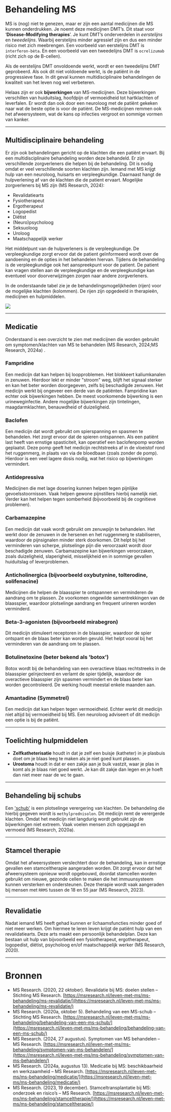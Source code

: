 # Behandeling MS 

MS is (nog) niet te genezen, maar er zijn een aantal medicijnen die MS kunnen onderdrukken. Je noemt deze medicijnen DMT’s. Dit staat voor ‘**Disease-Modifying therapies**’. Je kunt DMT’s onderverdelen in *eerstelijns* en *tweedelijns*. Waarbij eerstelijns minder agressief zijn en dus een minder risico met zich meebrengen. Een voorbeeld van eerstelijns DMT is `interferon-bèta`. En een voorbeeld van een tweedelijns DMT is `ocrelizumab` (richt zich op de B-cellen).  

Als de eerstelijns DMT onvoldoende werkt, wordt er een tweedelijns DMT geprobeerd. Als ook dit niet voldoende werkt, is de patiënt in de progressieve fase. In dit geval kunnen multidisciplinaire behandelingen de kwaliteit van het leven nog wel verbeteren. 

Helaas zijn er ook **bijwerkingen** van MS-medicijnen. Deze bijwerkingen verschillen van huiduitslag, hoofdpijn of vermoeidheid tot hartklachten of leverfalen. Er wordt dan ook door een neuroloog met de patiënt gekeken naar wat de beste optie is voor de patiënt. De MS-medicijnen remmen ook het afweersysteem, wat de kans op infecties vergroot en sommige vormen van kanker. 
___________________________________________________________________

## Multidisciplinaire behandeling 

Er zijn ook behandelingen gericht op de klachten die een patiënt ervaart. Bij een multidisciplinaire behandeling worden deze behandeld. Er zijn verschillende zorgverleners die helpen bij de behandeling. Dit is nodig omdat er veel verschillende soorten klachten zijn. Iemand met MS krijgt hulp van een neuroloog, huisarts en verpleegkundige. Daarnaast hangt de hulpverlening af van de klachten die de patient ervaart. Mogelijke zorgverleners bij MS zijn (MS Research, 2024): 

- Revalidatiearts 
- Fysiotherapeut 
- Ergotherapeut 
- Logopedist 
- Diëtist 
- (Neuro)psycholoog 
- Seksuoloog 
- Uroloog 
- Maatschappelijk werker 

Het middelpunt van de hulpverleners is de verpleegkundige. De verpleegkundige zorgt ervoor dat de patient geïnformeerd wordt over de aandoening en de opties in het behandelen hiervan. Tijdens de behandeling is de verpleegkundige ook het aanspreekpunt voor de patient. De patient kan vragen stellen aan de verpleegkundige en de verpleegkundige kan eventueel voor doorverwijzingen zorgen naar andere zorgverleners. 

In de onderstaande tabel zie je de behandelingsmogelijkheden (rijen) voor de mogelijke klachten (kolommen). De rijen zijn opgedeeld in therapieën, medicijnen en hulpmiddelen.

![](images/MS_behandeling_tabel.PNG)
___________________________________________________________________

## Medicatie

Onderstaand is een overzicht te zien met medicijnen die worden gebruikt om symptomen/klachten van MS te behandelen (MS Research, 2024;MS Research, 2024a) .

### Fampridine 
Een medicijn dat kan helpen bij loopproblemen. Het blokkeert kaliumkanalen in zenuwen. Hierdoor lekt er minder "stroom" weg, blijft het signaal sterker en kan het beter worden doorgegeven, zelfs bij beschadigde zenuwen. Het medicijn werkt bij ongeveer een derde van de patiënten. Fampridine kan echter ook bijwerkingen hebben. De meest voorkomende bijwerking is een urineweginfectie. Andere mogelijke bijwerkingen zijn tintelingen, maagdarmklachten, benauwdheid of duizeligheid.

### Baclofen 
Een medicijn dat wordt gebruikt om spierspanning en spasmen te behandelen. Het zorgt ervoor dat de spieren ontspannen. Als een patiënt last heeft van ernstige spasticiteit, kan operatief een baclofenpomp worden geplaatst. Deze pomp geeft het medicijn rechtstreeks af in de vloeistof rond het ruggenmerg, in plaats van via de bloedbaan (zoals zonder de pomp). Hierdoor is een veel lagere dosis nodig, wat het risico op bijwerkingen vermindert.

### Antidepressiva 
Medicijnen die met lage dosering kunnen helpen tegen pijnlijke gevoelsstoornissen. Vaak helpen gewone pijnstillers hierbij namelijk niet. Verder kan het helpen tegen somberheid (bijvoorbeeld bij de cognitieve problemen).

### Carbamazepine 
Een medicijn dat vaak wordt gebruikt om zenuwpijn te behandelen. Het werkt door de zenuwen in de hersenen en het ruggenmerg te stabiliseren, waardoor de pijnsignalen minder sterk doorkomen. Dit helpt bij het verminderen van scherpe, plotselinge pijn die veroorzaakt wordt door beschadigde zenuwen. Carbamazepine kan bijwerkingen veroorzaken, zoals duizeligheid, slaperigheid, misselijkheid en in sommige gevallen huiduitslag of leverproblemen.

### Anticholinergica (bijvoorbeeld oxybutynine, tolterodine, solifenacine)
Medicijnen die helpen de blaasspier te ontspannen en verminderen de aandrang om te plassen. Ze voorkomen ongewilde samentrekkingen van de blaasspier, waardoor plotselinge aandrang en frequent urineren worden verminderd.

### Beta-3-agonisten (bijvoorbeeld mirabegron)
Dit medicijn stimuleert receptoren in de blaasspier, waardoor de spier ontspant en de blaas beter kan worden gevuld. Het helpt vooral bij het verminderen van de aandrang om te plassen.

### Botulinetoxine (beter bekend als 'botox')
Botox wordt bij de behandeling van een overactieve blaas rechtstreeks in de blaasspier geïnjecteerd en verlamt de spier tijdelijk, waardoor de overactieve blaasspier zijn spasmen vermindert en de blaas beter kan worden gecontroleerd. De werking houdt meestal enkele maanden aan.

### Amantadine (Symmetrel) 
Een medicijn dat kan helpen tegen vermoeidheid. Echter werkt dit medicijn niet altijd bij vermoeidheid bij MS. Een neuroloog adviseert of dit medicijn een optie is bij de patiënt.
___________________________________________________________________

## Toelichting hulpmiddelen

- **Zelfkatheterisatie** houdt in dat je zelf een buisje (katheter) in je plasbuis doet om je blaas leeg te maken als je niet goed kunt plassen.
- **Urostoma** houdt in dat er een zakje aan je buik vastzit, waar je plas in komt als je blaas niet goed werkt. Je kan dit zakje dan legen en je hoeft dan niet meer naar de wc te gaan. 
___________________________________________________________________

## Behandeling bij schubs
Een ['schub'](vormen.md/#relapses) is een plotselinge verergering van klachten. De behandeling die hierbij gegeven wordt is `methylprednisolon`. Dit medicijn remt de verergerde klachten. Omdat het medicijn niet langdurig wordt gebruikt zijn de bijwerkingen niet extreem. Vaak voelen mensen zich opgejaagd en vermoeid (MS Research, 2020a).
___________________________________________________________________


## Stamcel therapie
Omdat het afweersysteem verslechtert door de behandeling, kan in ernstige gevallen een stamceltherapie aangeraden worden. Dit zorgt ervoor dat het afweersysteem opnieuw wordt opgebouwd, doordat stamcellen worden gebruikt om nieuwe, gezonde cellen te maken die het immuunsysteem kunnen versterken en ondersteunen.
Deze therapie wordt vaak aangeraden bij mensen met `RRMS` tussen de 18 en 55 jaar (MS Research, 2023).
___________________________________________________________________

## Revalidatie
Nadat iemand MS heeft gehad kunnen er lichaamsfuncties minder goed of niet meer werken. Om hiermee te leren leven krijgt de patiënt hulp van een revalidatiearts. Deze arts maakt een persoonlijk behandelplan. Deze kan bestaan uit hulp van bijvoorbeeld een fysiotherapeut, ergotherapeut, logopedist, diëtist, psycholoog en/of maatschappelijk werker (MS Research, 2020). 


___________________________________________________________________
# Bronnen

- MS Research. (2020, 22 oktober). Revalidatie bij MS: doelen stellen – Stichting MS Research. [https://msresearch.nl/leven-met-ms/ms-behandeling/ms-revalidatie/](https://msresearch.nl/leven-met-ms/ms-behandeling/ms-revalidatie/)
- MS Research. (2020a, oktober 5). Behandeling van een MS-schub – Stichting MS Research. [https://msresearch.nl/leven-met-ms/ms-behandeling/behandeling-van-een-ms-schub/](https://msresearch.nl/leven-met-ms/ms-behandeling/behandeling-van-een-ms-schub/)
- MS Research. (2024, 27 augustus). Symptomen van MS behandelen – MS Research. [https://msresearch.nl/leven-met-ms/ms-behandeling/symptomen-van-ms-behandelen/](https://msresearch.nl/leven-met-ms/ms-behandeling/symptomen-van-ms-behandelen/)
- MS Research. (2024a, augustus 13). Medicatie bij MS: beschikbaarheid en werkzaamheid – MS Research. [https://msresearch.nl/leven-met-ms/ms-behandeling/medicatie/](https://msresearch.nl/leven-met-ms/ms-behandeling/medicatie/)
- MS Research. (2023, 19 december). Stamceltransplantatie bij MS: onderzoek en risico’s – MS Research. [https://msresearch.nl/leven-met-ms/ms-behandeling/stamceltherapie/](https://msresearch.nl/leven-met-ms/ms-behandeling/stamceltherapie/)